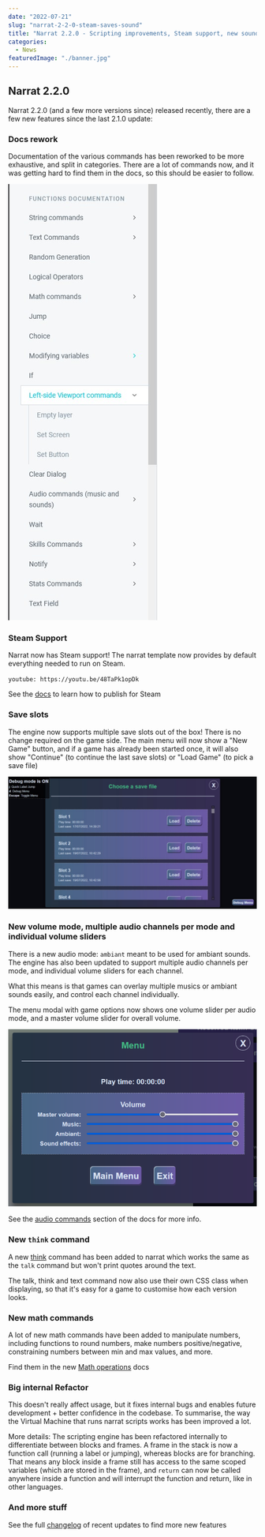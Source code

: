 ```yaml
---
date: "2022-07-21"
slug: "narrat-2-2-0-steam-saves-sound"
title: "Narrat 2.2.0 - Scripting improvements, Steam support, new sound features and save slots"
categories:
  - News
featuredImage: "./banner.jpg"
---
```


## Narrat 2.2.0

Narrat 2.2.0 (and a few more versions since) released recently, there are a few new features since the last 2.1.0 update:

### Docs rework

Documentation of the various commands has been reworked to be more exhaustive, and split in categories. There are a lot of commands now, and it was getting hard to find them in the docs, so this should be easier to follow.

![new docs](./docs.jpg)

### Steam Support

Narrat now has Steam support! The narrat template now provides by default everything needed to run on Steam.

`youtube: https://youtu.be/48TaPk1opDk`

See the [docs](https://docs.get-narrat.com/guides/publishing-on-steam-steamworks-integration) to learn how to publish for Steam

### Save slots

The engine now supports multiple save slots out of the box! There is no change required on the game side. The main menu will now show a "New Game" button, and if a game has already been started once, it will also show "Continue" (to continue the last save slots) or "Load Game" (to pick a save file)

![Save slots screenshot](./save-slots.jpg)

### New volume mode, multiple audio channels per mode and individual volume sliders

There is a new audio mode: `ambiant` meant to be used for ambiant sounds. The engine has also been updated to support multiple audio channels per mode, and individual volume sliders for each channel.

What this means is that games can overlay multiple musics or ambiant sounds easily, and control each channel individually.

The menu modal with game options now shows one volume slider per audio mode, and a master volume slider for overall volume.

![Volume sliders](./volume-sliders.png)

See the [audio commands](https://docs.get-narrat.com/functions-documentation/audio-commands-music-and-sounds) section of the docs for more info.

### New `think` command

A new [think](https://docs.get-narrat.com/functions-documentation/text-commands/talk-function-1) command has been added to narrat which works the same as the `talk` command but won't print quotes around the text.

The talk, think and text command now also use their own CSS class when displaying, so that it's easy for a game to customise how each version looks.

### New math commands

A lot of new math commands have been added to manipulate numbers, including functions to round numbers, make numbers positive/negative, constraining numbers between min and max values, and more.

Find them in the new [Math operations](https://docs.get-narrat.com/functions-documentation/math-commands/other-math-operations) docs

### Big internal Refactor

This doesn't really affect usage, but it fixes internal bugs and enables future development + better confidence in the codebase. To summarise, the way the Virtual Machine that runs narrat scripts works has been improved a lot.

More details: The scripting engine has been refactored internally to differentiate between blocks and frames. A frame in the stack is now a function call (running a label or jumping), whereas blocks are for branching. That means any block inside a frame still has access to the same scoped variables (which are stored in the frame), and `return` can now be called anywhere inside a function and will interrupt the function and return, like in other languages.

### And more stuff

See the full [changelog](https://github.com/liana-p/narrat/blob/main/CHANGELOG.md#228) of recent updates to find more new features
